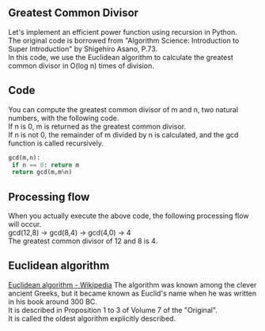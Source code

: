 ## Greatest Common Divisor
Let's implement an efficient power function using recursion in Python.   
The original code is borrowed from "Algorithm Science: Introduction to Super Introduction" by Shigehiro Asano, P.73.   
In this code, we use the Euclidean algorithm to calculate the greatest common divisor in O(log n) times of division.   

## Code
You can compute the greatest common divisor of m and n, two natural numbers, with the following code.   
If n is 0, m is returned as the greatest common divisor.   
If n is not 0, the remainder of m divided by n is calculated, and the gcd function is called recursively.   

```py
gcd(m,n):
 if n == 0: return m
 return gcd(m,m%n)
```
## Processing flow
When you actually execute the above code, the following processing flow will occur.   
gcd(12,8) -> gcd(8,4) -> gcd(4,0) -> 4   
The greatest common divisor of 12 and 8 is 4.   

## Euclidean algorithm
[Euclidean algorithm - Wikipedia](https://en.wikipedia.org/wiki/Euclidean_algorithm)
The algorithm was known among the clever ancient Greeks, but it became known as Euclid's name when he was written in his book around 300 BC.   
It is described in Proposition 1 to 3 of Volume 7 of the "Original".   
It is called the oldest algorithm explicitly described.   
